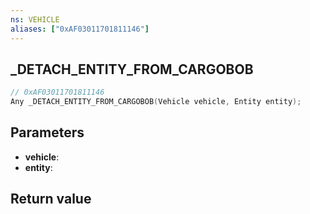 ```yaml
---
ns: VEHICLE
aliases: ["0xAF03011701811146"]
---
```

## _DETACH_ENTITY_FROM_CARGOBOB

```c
// 0xAF03011701811146
Any _DETACH_ENTITY_FROM_CARGOBOB(Vehicle vehicle, Entity entity);
```

## Parameters
* **vehicle**: 
* **entity**: 

## Return value
